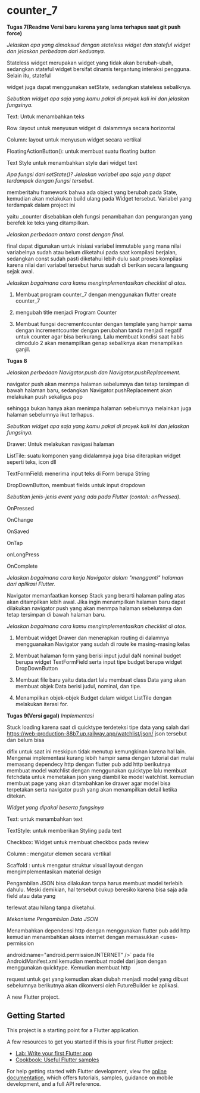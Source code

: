 # counter_7
**Tugas 7(Readme Versi baru karena yang lama terhapus saat git push force)**

_Jelaskan apa yang dimaksud dengan stateless widget dan stateful widget dan jelaskan perbedaan dari keduanya._

Stateless widget merupakan widget yang tidak akan berubah-ubah, sedangkan stateful widget bersifat dinamis tergantung interaksi pengguna. Selain itu, stateful 

widget juga dapat menggunakan setState, sedangkan stateless sebaliknya. 

_Sebutkan widget apa saja yang kamu pakai di proyek kali ini dan jelaskan fungsinya._
 
 Text: Untuk menambahkan teks
 
 Row :layout untuk menyusun widget di dalammnya secara horizontal
 
 Column: layout untuk menyusun widget secara vertikal
 
 FloatingActionButton(): untuk membuat suatu floating button
 
 Text Style untuk menambahkan style dari widget text
 
 
 _Apa fungsi dari setState()? Jelaskan variabel apa saja yang dapat terdampak dengan fungsi tersebut._
 
 memberitahu framework bahwa ada object yang berubah pada State, kemudian akan melakukan build ulang pada Widget tersebut. Variabel yang terdampak dalam project ini 
 
 yaitu _counter disebabkan oleh fungsi penambahan dan pengurangan yang berefek ke teks yang ditampilkan.
 
 _Jelaskan perbedaan antara const dengan final._
 
 final dapat digunakan untuk inisiasi variabel immutable yang mana nilai variabelnya sudah atau belum diketahui pada saat kompilasi berjalan, sedangkan const sudah 
 pasti diketahui lebih dulu saat proses kompilasi karena  nilai dari variabel tersebut harus sudah di berikan secara langsung sejak awal.
 
 _Jelaskan bagaimana cara kamu mengimplementasikan checklist di atas._
 
 1. Membuat program counter_7 dengan menggunakan flutter create counter_7
 
 2. mengubah title menjadi Program Counter
 
 3. Membuat fungsi decrementcounter dengan template yang hampir sama dengan incrementcounter dengan perubahan tanda menjadi negatif untuk counter agar bisa berkurang. Lalu membuat kondisi saat habis dimodulo 2 akan menampilkan genap sebaliknya akan menampilkan ganjil.
 
 **Tugas 8**
 
 _Jelaskan perbedaan Navigator.push dan Navigator.pushReplacement._

navigator push akan menmpa halaman sebelumnya dan tetap tersimpan di bawah halaman baru, sedangkan Navigator.pushReplacement akan melakukan push sekaligus pop 

sehingga bukan hanya akan menimpa halaman sebelumnya melainkan juga halaman sebelumnya ikut terhapus.
 
 
 _Sebutkan widget apa saja yang kamu pakai di proyek kali ini dan jelaskan fungsinya._
 
 Drawer: Untuk melakukan navigasi halaman
 
 ListTile:  suatu komponen yang didalamnya juga bisa diterapkan widget seperti teks, icon dll
 
 TextFormField: menerima input teks di Form berupa String
 
 DropDownButton, membuat fields untuk input dropdown
 
 

 
 _Sebutkan jenis-jenis event yang ada pada Flutter (contoh: onPressed)._
 
OnPressed
 
OnChange

OnSaved

OnTap

onLongPress

OnComplete
 
 _Jelaskan bagaimana cara kerja Navigator dalam "mengganti" halaman dari aplikasi Flutter._
 
 Navigator memanfaatkan konsep Stack yang berarti halaman paling atas akan ditampilkan lebih awal. Jika ingin menampilkan halaman baru dapat dilakukan navigator 
 push yang akan menmpa halaman sebelumnya dan tetap tersimpan di bawah halaman baru. 
 
 _Jelaskan bagaimana cara kamu mengimplementasikan checklist di atas._
 
 1. Membuat widget Drawer dan menerapkan routing di dalamnya mengguanakan Navigator yang sudah di route ke masing-masing kelas
 
 2. Membuat halaman form yang berisi input judul daN nominal budget berupa widget TextFormField serta input tipe budget berupa widget DropDownButton
 
 3. Membuat file baru yaitu data.dart lalu membuat class Data yang akan membuat objek Data berisi judul, nominal, dan tipe. 
 
 4. Menampilkan objek-objek Budget dalam widget ListTile dengan  melakukan iterasi for.
 
 
 **Tugas 9(Versi gagal)**
 _Implementasi_
 
 Stuck loading karena saat di quicktype terdeteksi tipe data yang salah dari https://web-production-88b7.up.railway.app/watchlist/json/ json tersebut dan belum bisa 
 
 difix untuk saat ini meskipun tidak menutup kemungkinan karena hal lain. Mengenai implementasi kurang lebih hampir sama dengan tutorial dari mulai memasang 
 dependecy http dengan flutter pub add http berikutnya membuat model watchlist dengan menggunakan quicktype lalu membuat fetchdata untuk memetakan json yang diambil ke model  watchlist. kemudian membuat page yang akan ditambahkan ke drawer agar model bisa terpetakan serta navigator push yang akan menampilkan detail ketika ditekan.
 
_Widget yang dipakai beserta fungsinya_

Text: untuk menambahkan text

TextStyle: untuk memberikan Styling pada text

Checkbox: Widget untuk membuat checkbox pada review

Column : mengatur elemen secara  vertikal

Scaffold : untuk mengatur struktur visual layout dengan mengimplementasikan material design

Pengambilan JSON bisa dilakukan tanpa harus membuat model terlebih dahulu. Meski demikian, hal tersebut cukup beresiko karena bisa saja ada field atau data yang 

terlewat atau hilang tanpa diketahui.

_Mekanisme Pengambilan Data JSON_

Menambahkan dependensi http dengan menggunakan flutter pub add http kemudian menambahkan akses internet dengan memasukkan <uses-permission 

android:name="android.permission.INTERNET" />` pada file AndroidManifest.xml kemudian membuat model dari json dengan menggunakan quicktype. Kemudian membuat http 

request untuk get yang kemudian akan diubah menjadi model yang dibuat sebelumnya berikutnya akan dikonversi oleh FutureBuilder ke aplikasi.







A new Flutter project.

## Getting Started

This project is a starting point for a Flutter application.

A few resources to get you started if this is your first Flutter project:

- [Lab: Write your first Flutter app](https://docs.flutter.dev/get-started/codelab)
- [Cookbook: Useful Flutter samples](https://docs.flutter.dev/cookbook)

For help getting started with Flutter development, view the
[online documentation](https://docs.flutter.dev/), which offers tutorials,
samples, guidance on mobile development, and a full API reference.
